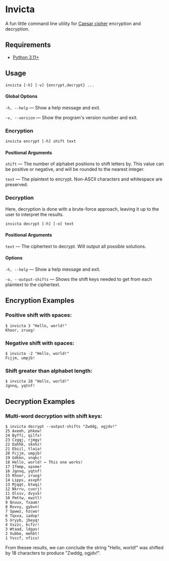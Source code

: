 
# Invicta

A fun little command line utility for [Caesar cipher](https://en.wikipedia.org/wiki/Caesar_cipher) encryption and decryption.

## Requirements

- [Python 3.11+](https://www.python.org/)

## Usage
```
invicta [-h] [-v] {encrypt,decrypt} ...
```

#### Global Options
`-h, --help` — Show a help message and exit.

`-v, --version` —  Show the program's version number and exit.

### Encryption
```
invicta encrypt [-h] shift text
```

#### Positional Arguments

`shift` —        The number of alphabet positions to shift letters by. This
                 value can be positive or negative, and will be rounded to the
                 nearest integer.
                 
`text` —         The plaintext to encrypt. Non-ASCII characters and whitespace
                 are preserved.

### Decryption

Here, decryption is done with a brute-force approach, leaving it up to the user to interpret the results.

```
invicta decrypt [-h] [-o] text
```
#### Positional Arguments
`text` — The ciphertext to decrypt. Will output all possible solutions.

#### Options
  `-h, --help` — Show a help message and exit.
  
  `-o, --output-shifts` — Shows the shift keys needed to get from each plaintext to the ciphertext.

## Encryption Examples

### Positive shift with spaces:

```
$ invicta 3 "Hello, world!"
Khoor, zruog!
```

### Negative shift with spaces:

```
$ invicta -2 "Hello, world!"
Fcjjm, umpjb!
```

### Shift greater than alphabet length:

```
$ invicta 28 "Hello, world!"
Jgnnq, yqtnf!
```

## Decryption Examples

### Multi-word decryption with shift keys:
```
$ invicta decrypt --output-shifts "Zwddg, ogjdv!"
25 Axeeh, phkew!
24 Byffi, qilfx!
23 Czggj, rjmgy!
22 Dahhk, sknhz!
21 Ebiil, tloia!
20 Fcjjm, umpjb!
19 Gdkkn, vnqkc!
18 Hello, world! ← This one works!
17 Ifmmp, xpsme!
16 Jgnnq, yqtnf!
15 Khoor, zruog!
14 Lipps, asvph!
13 Mjqqt, btwqi!
12 Nkrru, cuxrj!
11 Olssv, dvysk!
10 Pmttw, ewztl!
9 Qnuux, fxaum!
8 Rovvy, gybvn!
7 Spwwz, hzcwo!
6 Tqxxa, iadxp!
5 Uryyb, jbeyq!
4 Vszzc, kcfzr!
3 Wtaad, ldgas!
2 Xubbe, mehbt!
1 Yvccf, nficu!
```

From thesee results, we can conclude the string "Hello, world!" was shifted by 18 characters to produce "Zwddg, ogjdv!".

